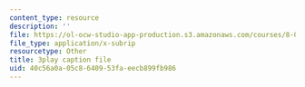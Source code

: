 ```yaml
---
content_type: resource
description: ''
file: https://ol-ocw-studio-app-production.s3.amazonaws.com/courses/8-03sc-physics-iii-vibrations-and-waves-fall-2016/40c56a0a05c8640953faeecb899fb986_BX4QPdP7fT8.srt
file_type: application/x-subrip
resourcetype: Other
title: 3play caption file
uid: 40c56a0a-05c8-6409-53fa-eecb899fb986
---
```

